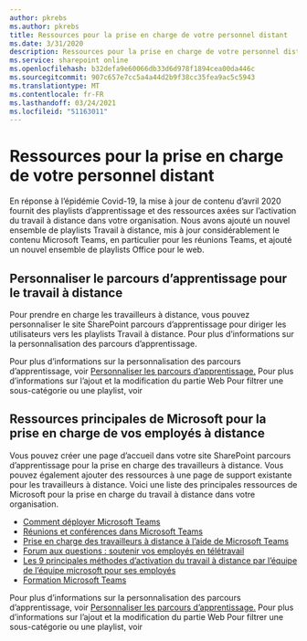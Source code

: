 ```yaml
---
author: pkrebs
ms.author: pkrebs
title: Ressources pour la prise en charge de votre personnel distant
ms.date: 3/31/2020
description: Ressources pour la prise en charge de votre personnel distant
ms.service: sharepoint online
ms.openlocfilehash: b32defa9e60066db33d6d978f1894cea00da446c
ms.sourcegitcommit: 907c657e7cc5a4a44d2b9f38cc35fea9ac5c5943
ms.translationtype: MT
ms.contentlocale: fr-FR
ms.lasthandoff: 03/24/2021
ms.locfileid: "51163011"
---
```

# <a name="resources-for-supporting-your-remote-workforce"></a>Ressources pour la prise en charge de votre personnel distant
En réponse à l’épidémie Covid-19, la mise à jour de contenu d’avril 2020 fournit des playlists d’apprentissage et des ressources axées sur l’activation du travail à distance dans votre organisation. Nous avons ajouté un nouvel ensemble de playlists Travail à distance, mis à jour considérablement le contenu Microsoft Teams, en particulier pour les réunions Teams, et ajouté un nouvel ensemble de playlists Office pour le web. 

## <a name="customize-learning-pathways-for-remote-work"></a>Personnaliser le parcours d’apprentissage pour le travail à distance
Pour prendre en charge les travailleurs à distance, vous pouvez personnaliser le site SharePoint parcours d’apprentissage pour diriger les utilisateurs vers les playlists Travail à distance. Pour plus d’informations sur la personnalisation des parcours d’apprentissage.

Pour plus d’informations sur la personnalisation des parcours d’apprentissage, voir [Personnaliser les parcours d’apprentissage.](custom_overview.md) Pour plus d’informations sur l’ajout et la modification du partie Web Pour filtrer une sous-catégorie ou une playlist, voir 

## <a name="top-resources-from-microsoft-for-supporting-your-remote-workforce"></a>Ressources principales de Microsoft pour la prise en charge de vos employés à distance
Vous pouvez créer une page d’accueil dans votre site SharePoint parcours d’apprentissage pour la prise en charge des travailleurs à distance. Vous pouvez également ajouter des ressources à une page de support existante pour les travailleurs à distance. Voici une liste des principales ressources de Microsoft pour la prise en charge du travail à distance dans votre organisation. 
- [Comment déployer Microsoft Teams](/microsoftteams/how-to-roll-out-teams)
- [Réunions et conférences dans Microsoft Teams](/microsoftteams/deploy-meetings-microsoft-teams-landing-page)
- [Prise en charge des travailleurs à distance à l’aide de Microsoft Teams](/microsoftteams/support-remote-work-with-teams)
- [Forum aux questions : soutenir vos employés en télétravail](/microsoftteams/faq-support-remote-workforce)
- [Les 9 principales méthodes d’activation du travail à distance par l’équipe de l’équipe microsoft pour ses employés](https://www.microsoft.com/microsoft-365/blog/2020/03/12/top-9-ways-microsoft-it-enabling-remote-work-employees/)
- [Formation Microsoft Teams](/microsoftteams/training-microsoft-teams-landing-page)


Pour plus d’informations sur la personnalisation des parcours d’apprentissage, voir [Personnaliser les parcours d’apprentissage.](custom_overview.md) Pour plus d’informations sur l’ajout et la modification du partie Web Pour filtrer une sous-catégorie ou une playlist, voir 



